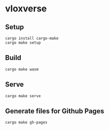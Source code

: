 # vloxverse

## Setup

```
cargo install cargo-make
cargo make setup
```

## Build

```
cargo make wasm
```

## Serve 

```
cargo make serve
```

## Generate files for Github Pages

```
cargo make gh-pages
```